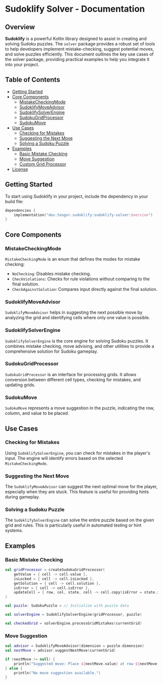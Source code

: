 # Sudoklify Solver - Documentation

## Overview

**Sudoklify** is a powerful Kotlin library designed to assist in creating and solving Sudoku puzzles. The `solver` package provides a robust set of tools to help developers implement mistake-checking, suggest potential moves, and solve puzzles efficiently. This document outlines the key use cases of the solver package, providing practical examples to help you integrate it into your project.

## Table of Contents

- [Getting Started](#getting-started)
- [Core Components](#core-components)
  - [MistakeCheckingMode](#mistakecheckingmode)
  - [SudoklifyMoveAdvisor](#sudoklifymoveadvisor)
  - [SudoklifySolverEngine](#sudoklifysolverengine)
  - [SudokuGridProcessor](#sudokugridprocessor)
  - [SudokuMove](#sudokumove)
- [Use Cases](#use-cases)
  - [Checking for Mistakes](#checking-for-mistakes)
  - [Suggesting the Next Move](#suggesting-the-next-move)
  - [Solving a Sudoku Puzzle](#solving-a-sudoku-puzzle)
- [Examples](#examples)
  - [Basic Mistake Checking](#basic-mistake-checking)
  - [Move Suggestion](#move-suggestion)
  - [Custom Grid Processor](#custom-grid-processor)
- [License](#license)

## Getting Started

To start using Sudoklify in your project, include the dependency in your build file:

```kotlin
dependencies {
    implementation("dev.teogor.sudoklify:sudoklify-solver:$version")
}
```

## Core Components

### MistakeCheckingMode

`MistakeCheckingMode` is an enum that defines the modes for mistake checking:

- `NoChecking`: Disables mistake checking.
- `CheckViolations`: Checks for rule violations without comparing to the final solution.
- `CheckAgainstSolution`: Compares input directly against the final solution.

### SudoklifyMoveAdvisor

`SudoklifyMoveAdvisor` helps in suggesting the next possible move by analyzing the grid and identifying cells where only one value is possible.

### SudoklifySolverEngine

`SudoklifySolverEngine` is the core engine for solving Sudoku puzzles. It combines mistake checking, move advising, and other utilities to provide a comprehensive solution for Sudoku gameplay.

### SudokuGridProcessor

`SudokuGridProcessor` is an interface for processing grids. It allows conversion between different cell types, checking for mistakes, and updating grids.

### SudokuMove

`SudokuMove` represents a move suggestion in the puzzle, indicating the row, column, and value to be placed.

## Use Cases

### Checking for Mistakes

Using `SudoklifySolverEngine`, you can check for mistakes in the player's input. The engine will identify errors based on the selected `MistakeCheckingMode`.

### Suggesting the Next Move

The `SudoklifyMoveAdvisor` can suggest the next optimal move for the player, especially when they are stuck. This feature is useful for providing hints during gameplay.

### Solving a Sudoku Puzzle

The `SudoklifySolverEngine` can solve the entire puzzle based on the given grid and rules. This is particularly useful in automated testing or hint systems.

## Examples

### Basic Mistake Checking

```kotlin
val gridProcessor = createSudokuGridProcessor(
    getValue = { cell -> cell.value },
    isLocked = { cell -> cell.isLocked },
    getSolution = { cell -> cell.solution },
    isError = { cell -> cell.isError },
    updateCell = { row, col, state, cell -> cell.copy(isError = state.isError) }
)

val puzzle: SudokuPuzzle = // Initialize with puzzle data

val solverEngine = SudoklifySolverEngine(gridProcessor, puzzle)

val checkedGrid = solverEngine.processGridMistakes(currentGrid)
```

### Move Suggestion

```kotlin
val advisor = SudoklifyMoveAdvisor(dimension = puzzle.dimension)
val nextMove = advisor.suggestNextMove(currentGrid)

if (nextMove != null) {
    println("Suggested move: Place ${nextMove.value} at row ${nextMove.row}, column ${nextMove.col}")
} else {
    println("No move suggestion available.")
}
```
